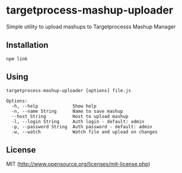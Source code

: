 # targetprocess-mashup-uploader

Simple utility to upload mashups to Targetprocesss Mashup Manager

## Installation

```
npm link
```

## Using

```
targetprocess-mashup-uploader [options] file.js

Options:
  -h, --help             Show help
  -n, --name String      Name to save mashup
  --host String          Host to upload mashup
  -l, --login String     Auth login - default: admin
  -p, --password String  Auth password - default: admin
  -w, --watch            Watch file and upload on changes
```

## License

MIT (http://www.opensource.org/licenses/mit-license.php)
